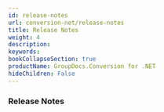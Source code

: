 ```yaml
---
id: release-notes
url: conversion-net/release-notes
title: Release Notes
weight: 4
description: 
keywords: 
bookCollapseSection: true
productName: GroupDocs.Conversion for .NET
hideChildren: False
---
```

### Release Notes
